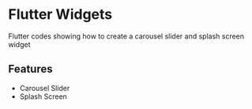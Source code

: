# Flutter Widgets

Flutter codes showing how to create a carousel slider and splash screen widget

## Features

* Carousel Slider
* Splash Screen


